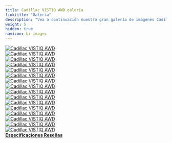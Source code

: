 ```yaml
---
title: Cadillac VISTIQ AWD galería
linktitle: "Galería"
description: "Vea a continuación nuestra gran galería de imágenes Cadillac VISTIQ AWD. Haga clic en las imágenes para ver las versiones de alta resolución."
weight: 5
hidden: true
navicon: bi-images
---
```

<!-- markdownlint-disable MD033 -->
<div class="row" id ="my-gallery">
	<div class="pswp-grid-item col-6 col-md-4">
		<a href="https://media.evkx.net/multimedia/models/cadillac/vistiq/vistiq_awd/charging_1.jpg"
data-pswp-src="https://media.evkx.net/multimedia/models/cadillac/vistiq/vistiq_awd/charging_1.jpg"
data-pswp-width="3000"
data-pswp-height="1928" 
target="_blank">
			<img src="https://media.evkx.net/multimedia/models/cadillac/vistiq/vistiq_awd/charging_1_xst.jpg" alt="Cadillac VISTIQ AWD" class="img-fluid " />
		</a>
	</div>
	<div class="pswp-grid-item col-6 col-md-4">
		<a href="https://media.evkx.net/multimedia/models/cadillac/vistiq/vistiq_awd/details_1.jpg"
data-pswp-src="https://media.evkx.net/multimedia/models/cadillac/vistiq/vistiq_awd/details_1.jpg"
data-pswp-width="3000"
data-pswp-height="2001" 
target="_blank">
			<img src="https://media.evkx.net/multimedia/models/cadillac/vistiq/vistiq_awd/details_1_xst.jpg" alt="Cadillac VISTIQ AWD" class="img-fluid " />
		</a>
	</div>
	<div class="pswp-grid-item col-6 col-md-4">
		<a href="https://media.evkx.net/multimedia/models/cadillac/vistiq/vistiq_awd/details_2.jpg"
data-pswp-src="https://media.evkx.net/multimedia/models/cadillac/vistiq/vistiq_awd/details_2.jpg"
data-pswp-width="3000"
data-pswp-height="1688" 
target="_blank">
			<img src="https://media.evkx.net/multimedia/models/cadillac/vistiq/vistiq_awd/details_2_xst.jpg" alt="Cadillac VISTIQ AWD" class="img-fluid " />
		</a>
	</div>
	<div class="pswp-grid-item col-6 col-md-4">
		<a href="https://media.evkx.net/multimedia/models/cadillac/vistiq/vistiq_awd/exterior_1.jpg"
data-pswp-src="https://media.evkx.net/multimedia/models/cadillac/vistiq/vistiq_awd/exterior_1.jpg"
data-pswp-width="3000"
data-pswp-height="2001" 
target="_blank">
			<img src="https://media.evkx.net/multimedia/models/cadillac/vistiq/vistiq_awd/exterior_1_xst.jpg" alt="Cadillac VISTIQ AWD" class="img-fluid " />
		</a>
	</div>
	<div class="pswp-grid-item col-6 col-md-4">
		<a href="https://media.evkx.net/multimedia/models/cadillac/vistiq/vistiq_awd/exterior_2.jpg"
data-pswp-src="https://media.evkx.net/multimedia/models/cadillac/vistiq/vistiq_awd/exterior_2.jpg"
data-pswp-width="3000"
data-pswp-height="2001" 
target="_blank">
			<img src="https://media.evkx.net/multimedia/models/cadillac/vistiq/vistiq_awd/exterior_2_xst.jpg" alt="Cadillac VISTIQ AWD" class="img-fluid " />
		</a>
	</div>
	<div class="pswp-grid-item col-6 col-md-4">
		<a href="https://media.evkx.net/multimedia/models/cadillac/vistiq/vistiq_awd/exterior_3.jpg"
data-pswp-src="https://media.evkx.net/multimedia/models/cadillac/vistiq/vistiq_awd/exterior_3.jpg"
data-pswp-width="3000"
data-pswp-height="2242" 
target="_blank">
			<img src="https://media.evkx.net/multimedia/models/cadillac/vistiq/vistiq_awd/exterior_3_xst.jpg" alt="Cadillac VISTIQ AWD" class="img-fluid " />
		</a>
	</div>
	<div class="pswp-grid-item col-6 col-md-4">
		<a href="https://media.evkx.net/multimedia/models/cadillac/vistiq/vistiq_awd/exterior_4.jpg"
data-pswp-src="https://media.evkx.net/multimedia/models/cadillac/vistiq/vistiq_awd/exterior_4.jpg"
data-pswp-width="3000"
data-pswp-height="2001" 
target="_blank">
			<img src="https://media.evkx.net/multimedia/models/cadillac/vistiq/vistiq_awd/exterior_4_xst.jpg" alt="Cadillac VISTIQ AWD" class="img-fluid " />
		</a>
	</div>
	<div class="pswp-grid-item col-6 col-md-4">
		<a href="https://media.evkx.net/multimedia/models/cadillac/vistiq/vistiq_awd/exterior_5.jpg"
data-pswp-src="https://media.evkx.net/multimedia/models/cadillac/vistiq/vistiq_awd/exterior_5.jpg"
data-pswp-width="3000"
data-pswp-height="1716" 
target="_blank">
			<img src="https://media.evkx.net/multimedia/models/cadillac/vistiq/vistiq_awd/exterior_5_xst.jpg" alt="Cadillac VISTIQ AWD" class="img-fluid " />
		</a>
	</div>
	<div class="pswp-grid-item col-6 col-md-4">
		<a href="https://media.evkx.net/multimedia/models/cadillac/vistiq/vistiq_awd/frontseats_1.jpg"
data-pswp-src="https://media.evkx.net/multimedia/models/cadillac/vistiq/vistiq_awd/frontseats_1.jpg"
data-pswp-width="3000"
data-pswp-height="1687" 
target="_blank">
			<img src="https://media.evkx.net/multimedia/models/cadillac/vistiq/vistiq_awd/frontseats_1_xst.jpg" alt="Cadillac VISTIQ AWD" class="img-fluid " />
		</a>
	</div>
	<div class="pswp-grid-item col-6 col-md-4">
		<a href="https://media.evkx.net/multimedia/models/cadillac/vistiq/vistiq_awd/headlights_1.jpg"
data-pswp-src="https://media.evkx.net/multimedia/models/cadillac/vistiq/vistiq_awd/headlights_1.jpg"
data-pswp-width="3000"
data-pswp-height="2001" 
target="_blank">
			<img src="https://media.evkx.net/multimedia/models/cadillac/vistiq/vistiq_awd/headlights_1_xst.jpg" alt="Cadillac VISTIQ AWD" class="img-fluid " />
		</a>
	</div>
	<div class="pswp-grid-item col-6 col-md-4">
		<a href="https://media.evkx.net/multimedia/models/cadillac/vistiq/vistiq_awd/interior_1.jpg"
data-pswp-src="https://media.evkx.net/multimedia/models/cadillac/vistiq/vistiq_awd/interior_1.jpg"
data-pswp-width="3000"
data-pswp-height="1688" 
target="_blank">
			<img src="https://media.evkx.net/multimedia/models/cadillac/vistiq/vistiq_awd/interior_1_xst.jpg" alt="Cadillac VISTIQ AWD" class="img-fluid " />
		</a>
	</div>
	<div class="pswp-grid-item col-6 col-md-4">
		<a href="https://media.evkx.net/multimedia/models/cadillac/vistiq/vistiq_awd/main_1.jpg"
data-pswp-src="https://media.evkx.net/multimedia/models/cadillac/vistiq/vistiq_awd/main_1.jpg"
data-pswp-width="3000"
data-pswp-height="2001" 
target="_blank">
			<img src="https://media.evkx.net/multimedia/models/cadillac/vistiq/vistiq_awd/main_1_xst.jpg" alt="Cadillac VISTIQ AWD" class="img-fluid " />
		</a>
	</div>
	<div class="pswp-grid-item col-6 col-md-4">
		<a href="https://media.evkx.net/multimedia/models/cadillac/vistiq/vistiq_awd/roof_1.jpg"
data-pswp-src="https://media.evkx.net/multimedia/models/cadillac/vistiq/vistiq_awd/roof_1.jpg"
data-pswp-width="3000"
data-pswp-height="2001" 
target="_blank">
			<img src="https://media.evkx.net/multimedia/models/cadillac/vistiq/vistiq_awd/roof_1_xst.jpg" alt="Cadillac VISTIQ AWD" class="img-fluid " />
		</a>
	</div>
	<div class="pswp-grid-item col-6 col-md-4">
		<a href="https://media.evkx.net/multimedia/models/cadillac/vistiq/vistiq_awd/screens_1.jpg"
data-pswp-src="https://media.evkx.net/multimedia/models/cadillac/vistiq/vistiq_awd/screens_1.jpg"
data-pswp-width="3000"
data-pswp-height="1687" 
target="_blank">
			<img src="https://media.evkx.net/multimedia/models/cadillac/vistiq/vistiq_awd/screens_1_xst.jpg" alt="Cadillac VISTIQ AWD" class="img-fluid " />
		</a>
	</div>
	<div class="pswp-grid-item col-6 col-md-4">
		<a href="https://media.evkx.net/multimedia/models/cadillac/vistiq/vistiq_awd/screens_2.jpg"
data-pswp-src="https://media.evkx.net/multimedia/models/cadillac/vistiq/vistiq_awd/screens_2.jpg"
data-pswp-width="3000"
data-pswp-height="2001" 
target="_blank">
			<img src="https://media.evkx.net/multimedia/models/cadillac/vistiq/vistiq_awd/screens_2_xst.jpg" alt="Cadillac VISTIQ AWD" class="img-fluid " />
		</a>
	</div>
	<div class="pswp-grid-item col-6 col-md-4">
		<a href="https://media.evkx.net/multimedia/models/cadillac/vistiq/vistiq_awd/wheels_1.jpg"
data-pswp-src="https://media.evkx.net/multimedia/models/cadillac/vistiq/vistiq_awd/wheels_1.jpg"
data-pswp-width="3000"
data-pswp-height="2001" 
target="_blank">
			<img src="https://media.evkx.net/multimedia/models/cadillac/vistiq/vistiq_awd/wheels_1_xst.jpg" alt="Cadillac VISTIQ AWD" class="img-fluid " />
		</a>
	</div>
</div>
<script type="module">
  import PhotoSwipeLightbox from '/js/photoswipe-lightbox.esm.js';
    const lightbox = new PhotoSwipeLightbox({
       gallery: '#my-gallery',
        children: 'a',
        pswpModule: () => import('/js/photoswipe.esm.js')
    });
lightbox.init();
</script>
<div class="mt-3 mb-3">
<a href="../specifications/" class="text-decoration-none text-black">
<strong><i class="bi-arrow-left"></i> Especificaciones </strong>
</a>
<a href="../reviews/" class="text-decoration-none text-black float-end">
<strong>Reseñas <i class="bi-arrow-right"></i></strong>
</a>
</div>
